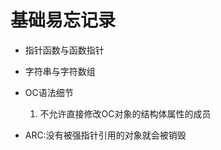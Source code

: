 # 基础易忘记录

- 指针函数与函数指针

- 字符串与字符数组

- OC语法细节
    1. 不允许直接修改OC对象的结构体属性的成员
    
- ARC:没有被强指针引用的对象就会被销毁


